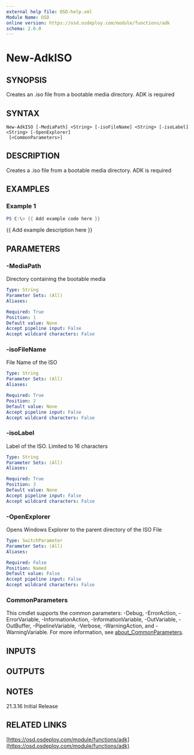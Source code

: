```yaml
---
external help file: OSD-help.xml
Module Name: OSD
online version: https://osd.osdeploy.com/module/functions/adk
schema: 2.0.0
---
```


# New-AdkISO

## SYNOPSIS
Creates an .iso file from a bootable media directory. 
ADK is required

## SYNTAX

```
New-AdkISO [-MediaPath] <String> [-isoFileName] <String> [-isoLabel] <String> [-OpenExplorer]
 [<CommonParameters>]
```

## DESCRIPTION
Creates a .iso file from a bootable media directory. 
ADK is required

## EXAMPLES

### Example 1
```powershell
PS C:\> {{ Add example code here }}
```

{{ Add example description here }}

## PARAMETERS

### -MediaPath
Directory containing the bootable media

```yaml
Type: String
Parameter Sets: (All)
Aliases:

Required: True
Position: 1
Default value: None
Accept pipeline input: False
Accept wildcard characters: False
```

### -isoFileName
File Name of the ISO

```yaml
Type: String
Parameter Sets: (All)
Aliases:

Required: True
Position: 2
Default value: None
Accept pipeline input: False
Accept wildcard characters: False
```

### -isoLabel
Label of the ISO. 
Limited to 16 characters

```yaml
Type: String
Parameter Sets: (All)
Aliases:

Required: True
Position: 3
Default value: None
Accept pipeline input: False
Accept wildcard characters: False
```

### -OpenExplorer
Opens Windows Explorer to the parent directory of the ISO File

```yaml
Type: SwitchParameter
Parameter Sets: (All)
Aliases:

Required: False
Position: Named
Default value: False
Accept pipeline input: False
Accept wildcard characters: False
```

### CommonParameters
This cmdlet supports the common parameters: -Debug, -ErrorAction, -ErrorVariable, -InformationAction, -InformationVariable, -OutVariable, -OutBuffer, -PipelineVariable, -Verbose, -WarningAction, and -WarningVariable. For more information, see [about_CommonParameters](http://go.microsoft.com/fwlink/?LinkID=113216).

## INPUTS

## OUTPUTS

## NOTES
21.3.16     Initial Release

## RELATED LINKS

[https://osd.osdeploy.com/module/functions/adk](https://osd.osdeploy.com/module/functions/adk)

